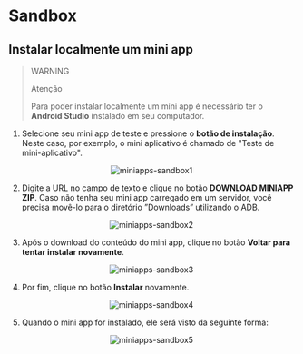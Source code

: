 # Sandbox

## Instalar localmente um mini app

> WARNING
>
> Atenção
> 
> Para poder instalar localmente um mini app é necessário ter o **Android Studio** instalado em seu computador.

1. Selecione seu mini app de teste e pressione o **botão de instalação**. Neste caso, por exemplo, o mini aplicativo é chamado de "Teste de mini-aplicativo".

<center>

![miniapps-sandbox1](/mini-apps/miniapps-sandbox1-pt.png)

</center>

2. Digite a URL no campo de texto e clique no botão **DOWNLOAD MINIAPP ZIP**. Caso não tenha seu mini app carregado em um servidor, você precisa movê-lo para o diretório ”Downloads” utilizando o ADB.

<center>

![miniapps-sandbox2](/mini-apps/miniapps-sandbox2-pt.png)

</center>

3. Após o download do conteúdo do mini app, clique no botão **Voltar para tentar instalar novamente**.

<center>

![miniapps-sandbox3](/mini-apps/miniapps-sandbox3-pt.png)

</center>

4. Por fim, clique no botão **Instalar** novamente.

<center>

![miniapps-sandbox4](/mini-apps/miniapps-sandbox4-pt.png)

</center>

5. Quando o mini app for instalado, ele será visto da seguinte forma:

<center>

![miniapps-sandbox5](/mini-apps/miniapps-sandbox5-pt.png)

</center>